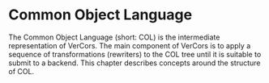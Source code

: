 # Common Object Language

The Common Object Language (short: COL) is the intermediate representation of VerCors. The main component of VerCors is to apply a sequence of transformations (rewriters) to the COL tree until it is suitable to submit to a backend. This chapter describes concepts around the structure of COL.